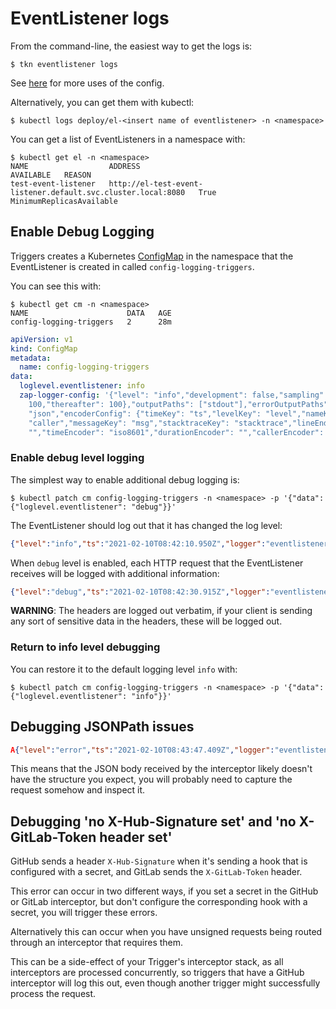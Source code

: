 <!--
---
linkTitle: "Debugging EventListeners"
---
-->
# EventListener logs

From the command-line, the easiest way to get the logs is:

```shell
$ tkn eventlistener logs
```
See [here](https://github.com/tektoncd/cli/blob/master/docs/cmd/tkn_eventlistener_logs.md) for more uses of the config.

Alternatively, you can get them with kubectl:

```shell
$ kubectl logs deploy/el-<insert name of eventlistener> -n <namespace>
```
You can get a list of EventListeners in a namespace with:

```shell
$ kubectl get el -n <namespace>
NAME                  ADDRESS                                                        AVAILABLE   REASON
test-event-listener   http://el-test-event-listener.default.svc.cluster.local:8080   True        MinimumReplicasAvailable
```

## Enable Debug Logging

Triggers creates a Kubernetes [ConfigMap](https://kubernetes.io/docs/concepts/configuration/configmap/) in the namespace that the EventListener
is created in called `config-logging-triggers`.

You can see this with:

```shell
$ kubectl get cm -n <namespace>
NAME                      DATA   AGE
config-logging-triggers   2      28m
```

```yaml
apiVersion: v1
kind: ConfigMap
metadata:
  name: config-logging-triggers
data:
  loglevel.eventlistener: info
  zap-logger-config: '{"level": "info","development": false,"sampling": {"initial":
    100,"thereafter": 100},"outputPaths": ["stdout"],"errorOutputPaths": ["stderr"],"encoding":
    "json","encoderConfig": {"timeKey": "ts","levelKey": "level","nameKey": "logger","callerKey":
    "caller","messageKey": "msg","stacktraceKey": "stacktrace","lineEnding": "","levelEncoder":
    "","timeEncoder": "iso8601","durationEncoder": "","callerEncoder": ""}}'
```

### Enable debug level logging

The simplest way to enable additional debug logging is:

```shell
$ kubectl patch cm config-logging-triggers -n <namespace> -p '{"data": {"loglevel.eventlistener": "debug"}}'
```

The EventListener should log out that it has changed the log level:

```json
{"level":"info","ts":"2021-02-10T08:42:10.950Z","logger":"eventlistener","caller":"logging/config.go:207","msg":"Updating logging level for eventlistener from debug to info.","knative.dev/controller":"eventlistener","logging.googleapis.com/labels":{},"logging.googleapis.com/sourceLocation":{"file":"knative.dev/pkg@v0.0.0-20210107022335-51c72e24c179/logging/config.go","line":"207","function":"knative.dev/pkg/logging.UpdateLevelFromConfigMap.func1"}}
```

When `debug` level is enabled, each HTTP request that the EventListener receives
will be logged with additional information:

```json
{"level":"debug","ts":"2021-02-10T08:42:30.915Z","logger":"eventlistener","caller":"sink/sink.go:93","msg":"EventListener: demo-event-listener in Namespace: default handling event (EventID: 9x4mb) with path /testing, payload: {\"testing\": \"value\"} and header: map[Accept:[*/*] Content-Length:[20] Content-Type:[application/x-www-form-urlencoded] User-Agent:[curl/7.61.1] X-Auth:[testing]]","knative.dev/controller":"eventlistener","/triggers-eventid":"9x4mb","logging.googleapis.com/labels":{},"logging.googleapis.com/sourceLocation":{"file":"github.com/tektoncd/triggers/pkg/sink/sink.go","line":"93","function":"github.com/tektoncd/triggers/pkg/sink.Sink.HandleEvent"}}
```
**WARNING**: The headers are logged out verbatim, if your client is sending any sort of sensitive data in the headers, these will be logged out.

### Return to info level debugging

You can restore it to the default logging level `info` with:

```shell
$ kubectl patch cm config-logging-triggers -n <namespace> -p '{"data": {"loglevel.eventlistener": "info"}}'
```

## Debugging JSONPath issues

```json
A{"level":"error","ts":"2021-02-10T08:43:47.409Z","logger":"eventlistener","caller":"sink/sink.go:230","msg":"failed to ApplyEventValuesToParams: failed to replace JSONPath value for param message: $(body.message): message is not found","knative.dev/controller":"eventlistener","/triggers-eventid":"c8f88","/trigger":"demo-trigger","logging.googleapis.com/labels":{},"logging.googleapis.com/sourceLocation":{"file":"github.com/tektoncd/triggers/pkg/sink/sink.go","line":"230","function":"github.com/tektoncd/triggers/pkg/sink.Sink.processTrigger"},"stacktrace":"github.com/tektoncd/triggers/pkg/sink.Sink.processTrigger\n\tgithub.com/tektoncd/triggers/pkg/sink/sink.go:230\ngithub.com/tektoncd/triggers/pkg/sink.Sink.HandleEvent.func1\n\tgithub.com/tektoncd/triggers/pkg/sink/sink.go:125"}
```
This means that the JSON body received by the interceptor likely doesn't have
the structure you expect, you will probably need to capture the request somehow
and inspect it.

## Debugging 'no X-Hub-Signature set' and 'no X-GitLab-Token header set'

GitHub sends a header `X-Hub-Signature` when it's sending a hook that is
configured with a secret, and GitLab sends the `X-GitLab-Token` header.

This error can occur in two different ways, if you set a secret in the GitHub or
GitLab interceptor, but don't configure the corresponding hook with a secret,
you will trigger these errors.

Alternatively this can occur when you have unsigned requests being routed
through an interceptor that requires them.

This can be a side-effect of your Trigger's interceptor stack, as all
interceptors are processed concurrently, so triggers that have a GitHub
interceptor will log this out, even though another trigger might successfully
process the request.
